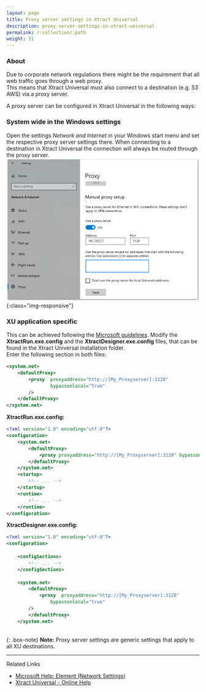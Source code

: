```yaml
---
layout: page
title: Proxy server settings in Xtract Universal
description: proxy-server-settings-in-xtract-universal
permalink: /:collection/:path
weight: 51
---
```


### About ###
Due to corporate network regulations there might be the requirement that all web traffic goes through a web proxy. <br>
This means that Xtract Universal must also connect to a destination (e.g. S3 AWS) via a proxy server. <br>

A proxy server can be configured in Xtract Universal in the following ways: 

### System wide in the Windows settings ###
Open the settings *Network and Internet* in your Windows start menu and set the respective proxy server settings there. 
When connecting to a destination in Xtract Universal the connection will always be routed through the proxy server. 
![XU-proxy-settings-01](/img/contents/xu/xu-proxy-settings-01.png){:class="img-responsive"}

### XU application specific ###
This can be achieved following the [Microsoft guidelines](https://docs.microsoft.com/en-us/dotnet/framework/network-programming/proxy-configuration).
Modify the **XtractRun.exe.config** and the **XtractDesigner.exe.config** files, that can be found in the Xtract Universal installation folder. <br>
Enter the following section in both files: 
``` XML
<system.net>
    <defaultProxy>
        <proxy  proxyaddress="http://[My_Proxyserver]:3128"
                bypassonlocal="True"
        />
    </defaultProxy>
</system.net>
```

**XtractRun.exe.config:**
``` XML
<?xml version="1.0" encoding="utf-8"?>
<configuration>
    <system.net>
        <defaultProxy>
            <proxy proxyaddress="http://[My_Proxyserver]:3128" bypassonlocal="true" />
        </defaultProxy>
    </system.net>
    <startup>
        <!-- ... -->
    </startup>
    <runtime>
        <!-- ... -->
    </runtime>
</configuration>
```
**XtractDesigner.exe.config:**
``` XML
<?xml version="1.0" encoding="utf-8"?>
<configuration>
​
	<configSections>
		<!-- ... -->
	</configSections>
​
	<system.net>  
		<defaultProxy>  
			<proxy  proxyaddress="http://[My_Proxyserver]:3128"
                bypassonlocal="true"  
        />  
		</defaultProxy>  
	</system.net>
	
```

{: .box-note}
**Note:** Proxy server settings are generic settings that apply to all XU destinations.  

*****
Related Links
- [Microsoft Help: <defaultProxy> Element (Network Settings)](https://docs.microsoft.com/en-us/dotnet/framework/configure-apps/file-schema/network/defaultproxy-element-network-settings)
- [Xtract Universal - Online Help](https://help.theobald-software.com/en/xtract-universal/)











